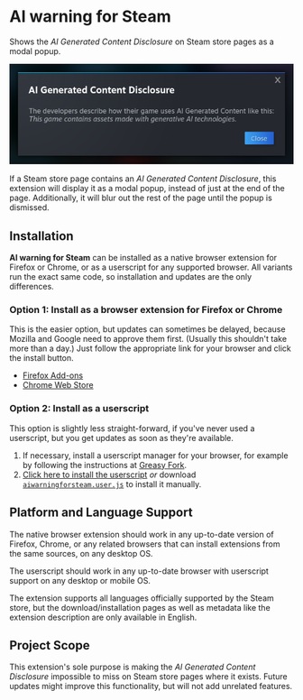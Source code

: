 # AI warning for Steam

Shows the _AI Generated Content Disclosure_ on Steam store pages as a modal popup.

![Screenshot of a popup showing an AI Generated Content Disclosure in the Steam store](img/screenshot_github.png)

If a Steam store page contains an _AI Generated Content Disclosure_, this extension will display it as a modal popup, instead of just at the end of the page. Additionally, it will blur out the rest of the page until the popup is dismissed.

## Installation

**AI warning for Steam** can be installed as a native browser extension for Firefox or Chrome, or as a userscript for any supported browser. All variants run the exact same code, so installation and updates are the only differences.

### Option 1: Install as a browser extension for Firefox or Chrome

This is the easier option, but updates can sometimes be delayed, because Mozilla and Google need to approve them first. (Usually this shouldn't take more than a day.) Just follow the appropriate link for your browser and click the install button.
- [Firefox Add-ons](https://addons.mozilla.org/firefox/addon/ai-warning-for-steam/)
- [Chrome Web Store](https://chromewebstore.google.com/detail/ai-warning-for-steam/clegcobheppnnigaaeelfkeomjcngmnh)

### Option 2: Install as a userscript

This option is slightly less straight-forward, if you've never used a userscript, but you get updates as soon as they're available.
1. If necessary, install a userscript manager for your browser, for example by following the instructions at [Greasy Fork](https://greasyfork.org/#home-step-1).
2. [Click here to install the userscript](https://github.com/seeeeew/aiwarningforsteam/raw/refs/heads/main/aiwarningforsteam.user.js) _or_ download [`aiwarningforsteam.user.js`](https://github.com/seeeeew/aiwarningforsteam/blob/main/aiwarningforsteam.user.js) to install it manually.

## Platform and Language Support

The native browser extension should work in any up-to-date version of Firefox, Chrome, or any related browsers that can install extensions from the same sources, on any desktop OS.

The userscript should work in any up-to-date browser with userscript support on any desktop or mobile OS.

The extension supports all languages officially supported by the Steam store, but the download/installation pages as well as metadata like the extension description are only available in English.

## Project Scope

This extension's sole purpose is making the _AI Generated Content Disclosure_ impossible to miss on Steam store pages where it exists. Future updates might improve this functionality, but will not add unrelated features.
